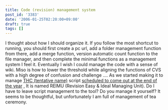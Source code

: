 ```yaml
---
title: Code (revision) management system
post_id: '3383'
date: '2006-01-25T02:20:00+09:00'
draft: true
tags: []
---
```


I thought about how I should organize it. If you follow the most shortcut to running, you should first create a pc url, add a folder management function from there, add a merge function, version automatic count function to the file manager, and then complete the minimal functions as a management system I feel it. Eventually I wish I could manage the code with a sense of wiki. Miso is how to lower the threshold while aligning the functions of CVS with a high degree of confusion and challenge .... As we started making it to manage [THC (tentative name)](https://danmaq.com/!/thC/) script [scheduled to come out at the end of the year](https://danmaq.com/!/thC/) , It is named REIMU (Revision Easy & Ideal Managing Unit). Do I have to leave script management to the tool? Do you manage it yourself? It seems to be thoughtful, but unfortunately I am full of management of tea ceremony.
